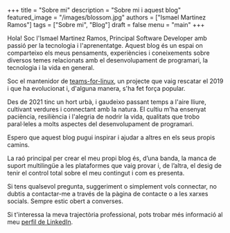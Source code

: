 +++
title           = "Sobre mi"
description     = "Sobre mi i aquest blog"
featured_image  = "/images/blossom.jpg"
authors         = ["Ismael Martinez Ramos"]
tags            = ["Sobre mi", "Blog"]
draft           = false
menu            = "main"
+++

Hola! Soc l'Ismael Martinez Ramos, Principal Software Developer amb passió per la tecnologia i l'aprenentatge. Aquest blog és un espai on comparteixo els meus pensaments, experiències i coneixements sobre diversos temes relacionats amb el desenvolupament de programari, la tecnologia i la vida en general.

Soc el mantenidor de [teams-for-linux](https://www.github.com/ismaelmartinez/teams-for-linux), un projecte que vaig rescatar el 2019 i que ha evolucionat i, d'alguna manera, s'ha fet força popular.

Des de 2021 tinc un hort urbà, i gaudeixo passant temps a l'aire lliure, cultivant verdures i connectant amb la natura. El cultiu m'ha ensenyat paciència, resiliència i l'alegria de nodrir la vida, qualitats que trobo paral·leles a molts aspectes del desenvolupament de programari.

Espero que aquest blog pugui inspirar i ajudar a altres en els seus propis camins.

La raó principal per crear el meu propi blog és, d’una banda, la manca de suport multilingüe a les plataformes que vaig provar i, de l’altra, el desig de tenir el control total sobre el meu contingut i com es presenta.

Si tens qualsevol pregunta, suggeriment o simplement vols connectar, no dubtis a contactar-me a través de la pàgina de contacte o a les xarxes socials. Sempre estic obert a converses.

Si t'interessa la meva trajectòria professional, pots trobar més informació al meu [perfil de LinkedIn](https://www.linkedin.com/in/ismael-martinez-ramos/).
